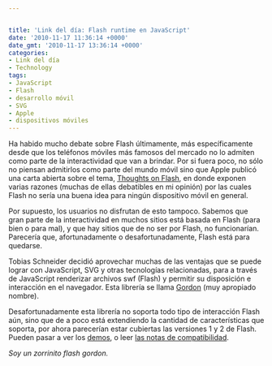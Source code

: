 ```yaml
---


title: 'Link del día: Flash runtime en JavaScript'
date: '2010-11-17 11:36:14 +0000'
date_gmt: '2010-11-17 13:36:14 +0000'
categories:
- Link del día
- Technology
tags:
- JavaScript
- Flash
- desarrollo móvil
- SVG
- Apple
- dispositivos móviles
---
```



Ha habido mucho debate sobre Flash últimamente, más específicamente desde que los teléfonos móviles más famosos del mercado no lo admiten como parte de la interactividad que van a brindar. Por si fuera poco, no sólo no piensan admitirlos como parte del mundo móvil sino que Apple publicó una carta abierta sobre el tema, [Thoughts on Flash](http://www.apple.com/hotnews/thoughts-on-flash/), en donde exponen varias razones (muchas de ellas debatibles en mi opinión) por las cuales Flash no sería una buena idea para ningún dispositivo móvil en general.

Por supuesto, los usuarios no disfrutan de esto tampoco. Sabemos que gran parte de la interactividad en muchos sitios está basada en Flash (para bien o para mal), y que hay sitios que de no ser por Flash, no funcionarían. Parecería que, afortunadamente o desafortunadamente, Flash está para quedarse.

Tobias Schneider decidió aprovechar muchas de las ventajas que se puede lograr con JavaScript, SVG y otras tecnologías relacionadas, para a través de JavaScript renderizar archivos swf (Flash) y permitir su disposición e interacción en el navegador. Esta librería se llama [Gordon](https://github.com/tobeytailor/gordon/wiki/) (muy apropiado nombre).

Desafortunadamente esta librería no soporta todo tipo de interacción Flash aún, sino que de a poco está extendiendo la cantidad de características que soporta, por ahora parecerían estar cubiertas las versiones 1 y 2 de Flash. Pueden pasar a ver los [demos](https://github.com/tobeytailor/gordon/wiki/demos/), o leer [las notas de compatibilidad](https://github.com/tobeytailor/gordon/wiki/swf-tag-support-table/).

_Soy un zorrinito flash gordon._
